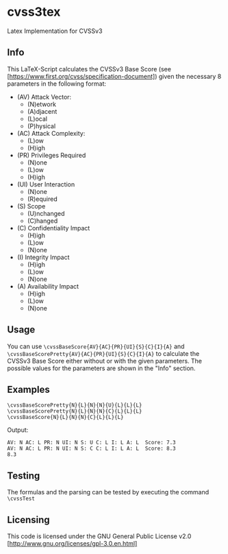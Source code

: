 # cvss3tex
Latex Implementation for CVSSv3


## Info

This LaTeX-Script calculates the CVSSv3 Base Score (see [https://www.first.org/cvss/specification-document]) given the necessary 8 parameters in the following format:
* (AV) Attack Vector:
    *  (N)etwork
    *  (A)djacent
    *  (L)ocal
    *  (P)hysical
* (AC) Attack Complexity:
    *  (L)ow
    *  (H)igh
* (PR) Privileges Required
    *  (N)one
    *  (L)ow
    *  (H)igh
* (UI) User Interaction
    * (N)one
    * (R)equired
* (S) Scope
    * (U)nchanged
    * (C)hanged
* (C) Confidentiality Impact
    * (H)igh
    * (L)ow
    * (N)one
* (I) Integrity Impact
    * (H)igh
    * (L)ow
    * (N)one
* (A) Availability Impact
    * (H)igh
    * (L)ow
    * (N)one

## Usage

You can use `\cvssBaseScore{AV}{AC}{PR}{UI}{S}{C}{I}{A}` and `\cvssBaseScorePretty{AV}{AC}{PR}{UI}{S}{C}{I}{A}` to calculate the CVSSv3 Base Score either without or with the given parameters. The possible values for the parameters are shown in the "Info" section.


## Examples

```
\cvssBaseScorePretty{N}{L}{N}{N}{U}{L}{L}{L}
\cvssBaseScorePretty{N}{L}{N}{N}{C}{L}{L}{L}
\cvssBaseScore{N}{L}{N}{N}{C}{L}{L}{L}
```

Output:
```
AV: N AC: L PR: N UI: N S: U C: L I: L A: L  Score: 7.3
AV: N AC: L PR: N UI: N S: C C: L I: L A: L  Score: 8.3
8.3
```


## Testing

The formulas and the parsing can be tested by executing the command `\cvssTest`


## Licensing

This code is licensed under the GNU General Public License v2.0 [http://www.gnu.org/licenses/gpl-3.0.en.html]
